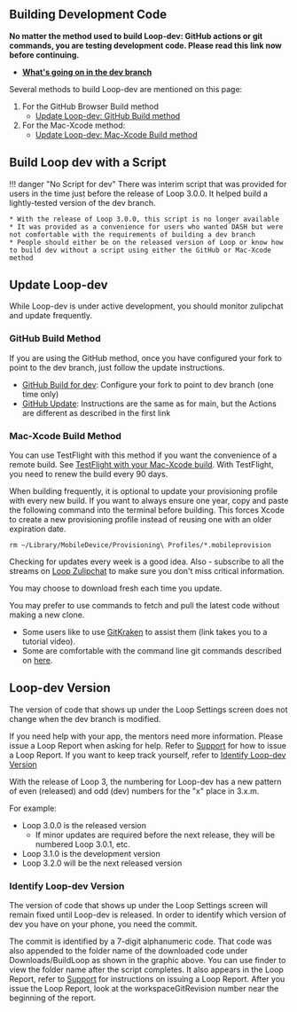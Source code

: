 ## Building Development Code

**No matter the method used to build Loop-dev: GitHub actions or git commands, you are testing development code. Please read this link now before continuing.**

* **[What's going on in the dev branch](../version/development.md#whats-going-on-in-the-dev-branch)**

Several methods to build Loop-dev are mentioned on this page:

1. For the GitHub Browser Build method
    * [Update Loop-dev: GitHub Build method](#github-build-method)
1. For the Mac-Xcode method:
    * [Update Loop-dev: Mac-Xcode Build method](#mac-xcode-build-method)

## Build Loop dev with a Script

!!! danger "No Script for dev"
    There was interim script that was provided for users in the time just before the release of Loop 3.0.0. It helped build a lightly-tested version of the dev branch.

    * With the release of Loop 3.0.0, this script is no longer available
    * It was provided as a convenience for users who wanted DASH but were not comfortable with the requirements of building a dev branch
    * People should either be on the released version of Loop or know how to build dev without a script using either the GitHub or Mac-Xcode method

## Update Loop-dev

While Loop-dev is under active development, you should monitor zulipchat and update frequently.

### GitHub Build Method

If you are using the GitHub method, once you have configured your fork to point to the dev branch, just follow the update instructions.

* [GitHub Build for dev](../gh-actions/gh-update.md#github-build-for-dev): Configure your fork to point to dev branch (one time only)
* [GitHub Update](../gh-actions/gh-update.md): Instructions are the same as for main, but the Actions are different as described in the first link

### Mac-Xcode Build Method

You can use TestFlight with this method if you want the convenience of a remote build. See [TestFlight with your Mac-Xcode build](../build/testflight-xcode.md). With TestFlight, you need to renew the build every 90 days.

When building frequently, it is optional to update your provisioning profile with every new build. If you want to always ensure one year, copy and paste the following command into the terminal before building. This forces Xcode to create a new provisioning profile instead of reusing one with an older expiration date.

```title="Copy and Paste to remove Provisioning Profiles"
rm ~/Library/MobileDevice/Provisioning\ Profiles/*.mobileprovision
```


Checking for updates every week is a good idea. Also - subscribe to all the streams on [Loop Zulipchat](https://loop.zulipchat.com) to make sure you don't miss critical information.

You may choose to download fresh each time you update. 

You may prefer to use commands to fetch and pull the latest code without making a new clone.


* Some users like to use [GitKraken](https://support.gitkraken.com/) to assist them (link takes you to a tutorial video).
* Some are comfortable with the command line git commands described on [here](../version/loopworkspace.md#updating-loop-using-loopworkspace).



## Loop-dev Version

The version of code that shows up under the Loop Settings screen does not change when the dev branch is modified.

If you need help with your app, the mentors need more information. Please issue a Loop Report when asking for help. Refer to [Support](../loop-3/settings.md#support) for how to issue a Loop Report. If you want to keep track yourself, refer to [Identify Loop-dev Version](#identify-loop-dev-version)

With the release of Loop 3, the numbering for Loop-dev has a new pattern of even (released) and odd (dev) numbers for the "x" place in 3.x.m. 

For example:

* Loop 3.0.0 is the released version
    * If minor updates are required before the next release, they will be numbered Loop 3.0.1, etc.
* Loop 3.1.0 is the development version
* Loop 3.2.0 will be the next released version

### Identify Loop-dev Version

The version of code that shows up under the Loop Settings screen will remain fixed until Loop-dev is released. In order to identify which version of dev you have on your phone, you need the commit.

The commit is identified by a 7-digit alphanumeric code.  That code was also appended to the folder name of the downloaded code under Downloads/BuildLoop as shown in the graphic above.  You can use finder to view the folder name after the script completes. It also appears in the Loop Report, refer to [Support](../loop-3/settings.md#support) for instructions on issuing a Loop Report. After you issue the Loop Report, look at the workspaceGitRevision number near the beginning of the report.

